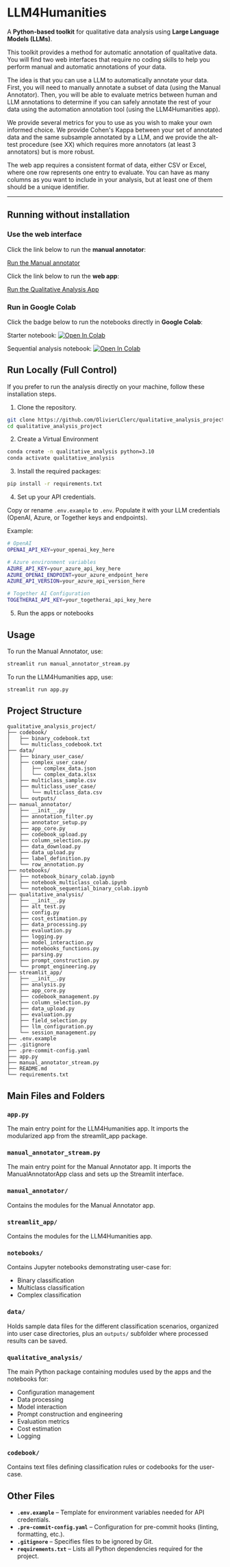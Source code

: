 # LLM4Humanities

A **Python-based toolkit** for qualitative data analysis using **Large Language Models (LLMs)**.

This toolkit provides a method for automatic annotation of qualitative data.
You will find two web interfaces that require no coding skills to help you perform manual and automatic annotations of your data.

The idea is that you can use a LLM to automatically annotate your data. 
First, you will need to manually annotate a subset of data (using the Manual Annotator).
Then, you will be able to evaluate metrics between human and LLM annotations to determine if you can safely annotate the rest of your data using the automation annotation tool (using the LLM4Humanities app).

We provide several metrics for you to use as you wish to make your own informed choice.
We provide Cohen's Kappa between your set of annotated data and the same subsample annotated by a LLM, and we provide the alt-test procedure (see XX) which requires more annotators (at least 3 annotators) but is more robust.

The web app requires a consistent format of data, either CSV or Excel, where one row represents one entry to evaluate. You can have as many columns as you want to include in your analysis, but at least one of them should be a unique identifier.

---

## Running without installation

### **Use the web interface**

Click the link below to run the **manual annotator**: 

[Run the Manual annotator](https://datannotate.streamlit.app/)

Click the link below to run the **web app**: 

[Run the Qualitative Analysis App](https://flowanalysis.streamlit.app/)

### **Run in Google Colab**

Click the badge below to run the notebooks directly in **Google Colab**:

Starter notebook:
[![Open In Colab](https://colab.research.google.com/assets/colab-badge.svg)](https://colab.research.google.com/github/OlivierLClerc/qualitative_analysis_project/blob/master/notebooks/notebook_multiclass_colab.ipynb)

Sequential analysis notebook:
[![Open In Colab](https://colab.research.google.com/assets/colab-badge.svg)](https://colab.research.google.com/github/OlivierLClerc/qualitative_analysis_project/blob/master/notebooks/notebook_sequential_binary_colab.ipynb)

## **Run Locally (Full Control)**

If you prefer to run the analysis directly on your machine, follow these installation steps.

1. Clone the repository.

```bash
git clone https://github.com/OlivierLClerc/qualitative_analysis_project.git
cd qualitative_analysis_project
```
2. Create a Virtual Environment

```bash
conda create -n qualitative_analysis python=3.10
conda activate qualitative_analysis
```

3. Install the required packages:

```bash
pip install -r requirements.txt
```
4. Set up your API credentials.

Copy or rename `.env.example` to `.env`. Populate it with your LLM credentials (OpenAI, Azure, or Together keys and endpoints).

Example:

```bash
# OpenAI
OPENAI_API_KEY=your_openai_key_here

# Azure environment variables
AZURE_API_KEY=your_azure_api_key_here
AZURE_OPENAI_ENDPOINT=your_azure_endpoint_here
AZURE_API_VERSION=your_azure_api_version_here

# Together AI Configuration
TOGETHERAI_API_KEY=your_togetherai_api_key_here
```

5. Run the apps or notebooks

## Usage

To run the Manual Annotator, use:

```bash
streamlit run manual_annotator_stream.py
```

To run the LLM4Humanities app, use:

```bash
streamlit run app.py
```

## Project Structure

```
qualitative_analysis_project/
├── codebook/
│   ├── binary_codebook.txt
│   └── multiclass_codebook.txt
├── data/
│   ├── binary_user_case/
│   ├── complex_user_case/
│   │   ├── complex_data.json
│   │   └── complex_data.xlsx
│   ├── multiclass_sample.csv
│   ├── multiclass_user_case/
│   │   └── multiclass_data.csv
│   └── outputs/
├── manual_annotator/
│   ├── __init__.py
│   ├── annotation_filter.py
│   ├── annotator_setup.py
│   ├── app_core.py
│   ├── codebook_upload.py
│   ├── column_selection.py
│   ├── data_download.py
│   ├── data_upload.py
│   ├── label_definition.py
│   └── row_annotation.py
├── notebooks/
│   ├── notebook_binary_colab.ipynb
│   ├── notebook_multiclass_colab.ipynb
│   └── notebook_sequential_binary_colab.ipynb
├── qualitative_analysis/
│   ├── __init__.py
│   ├── alt_test.py
│   ├── config.py
│   ├── cost_estimation.py
│   ├── data_processing.py
│   ├── evaluation.py
│   ├── logging.py
│   ├── model_interaction.py
│   ├── notebooks_functions.py
│   ├── parsing.py
│   ├── prompt_construction.py
│   └── prompt_engineering.py
├── streamlit_app/
│   ├── __init__.py
│   ├── analysis.py
│   ├── app_core.py
│   ├── codebook_management.py
│   ├── column_selection.py
│   ├── data_upload.py
│   ├── evaluation.py
│   ├── field_selection.py
│   ├── llm_configuration.py
│   └── session_management.py
├── .env.example
├── .gitignore
├── .pre-commit-config.yaml
├── app.py
├── manual_annotator_stream.py
├── README.md
└── requirements.txt
```

## Main Files and Folders

### `app.py`
The main entry point for the LLM4Humanities app. It imports the modularized app from the streamlit_app package.

### `manual_annotator_stream.py`
The main entry point for the Manual Annotator app. It imports the ManualAnnotatorApp class and sets up the Streamlit interface.

### `manual_annotator/`
Contains the modules for the Manual Annotator app.

### `streamlit_app/`
Contains the modules for the LLM4Humanities app.

### `notebooks/`
Contains Jupyter notebooks demonstrating user-case for:
- Binary classification
- Multiclass classification
- Complex classification

### `data/`
Holds sample data files for the different classification scenarios, organized into user case directories, plus an `outputs/` subfolder where processed results can be saved.

### `qualitative_analysis/`
The main Python package containing modules used by the apps and the notebooks for:
- Configuration management
- Data processing
- Model interaction
- Prompt construction and engineering
- Evaluation metrics
- Cost estimation
- Logging

### `codebook/`
Contains text files defining classification rules or codebooks for the user-case.

## Other Files

- **`.env.example`** – Template for environment variables needed for API credentials.
- **`.pre-commit-config.yaml`** – Configuration for pre-commit hooks (linting, formatting, etc.).
- **`.gitignore`** – Specifies files to be ignored by Git.
- **`requirements.txt`** – Lists all Python dependencies required for the project.
